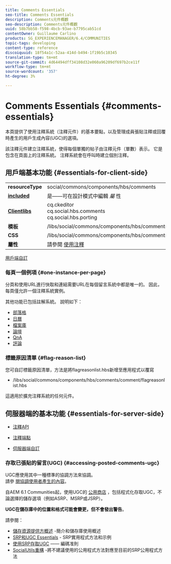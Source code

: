 ```yaml
---
title: Comments Essentials
seo-title: Comments Essentials
description: Comments元件概觀
seo-description: Comments元件概觀
uuid: 58b7bb58-f598-4bcb-93ae-b7795cab51cd
contentOwner: Guillaume Carlino
products: SG_EXPERIENCEMANAGER/6.4/COMMUNITIES
topic-tags: developing
content-type: reference
discoiquuid: 18f54a1c-52aa-414d-b494-1f19b5c10345
translation-type: tm+mt
source-git-commit: 4d64494dff34108d32e060a96209df697b2ce11f
workflow-type: tm+mt
source-wordcount: '357'
ht-degree: 3%

---
```



# Comments Essentials {#comments-essentials}

本頁提供了使用注釋系統（注釋元件）的基本要點，以及管理成員張貼注釋或回覆時產生的用戶生成內容(UGC)的選項。

該注釋元件建立注釋系統，使得每個單獨的帖子由注釋元件（單數）表示。 它是包含在頁面上的注釋系統。 注釋系統會在呼叫時建立個別注釋。

## 用戶端基本功能 {#essentials-for-client-side}

<table> 
 <tbody>
  <tr>
   <td> <strong>resourceType</strong></td> 
   <td> social/commons/components/hbs/comments</td> 
  </tr>
  <tr>
   <td> <a href="scf.md#add-or-include-a-communities-component"><strong>included</strong></a></td> 
   <td>是——可在設計模式中編輯 <i>屬 </i>性</td> 
  </tr>
  <tr>
   <td> <a href="client-customize.md#clientlibs-for-scf"><strong>Clientlibs</strong></a></td> 
   <td>cq.ckeditor<br /> cq.social.hbs.comments<br /> cq.social.hbs.porting</td> 
  </tr>
  <tr>
   <td> <strong>模板</strong></td> 
   <td> /libs/social/commons/components/hbs/comments/comments.hbs<br /> </td> 
  </tr>
  <tr>
   <td> <strong>CSS</strong></td> 
   <td> /libs/social/commons/components/hbs/comments/clientlibs/commentsystem.css</td> 
  </tr>
  <tr>
   <td><strong> 屬性</strong></td> 
   <td> 請參閱 <a href="comments.md">使用注釋</a></td> 
  </tr>
 </tbody>
</table>

[用戶端自訂](client-customize.md)

### 每頁一個例項 {#one-instance-per-page}

分頁和使用URL進行快取和連結需要URL在每個留言系統中都是唯一的。 因此，每頁僅允許一個注釋系統實例。

其他功能已包括註解系統。 說明如下：

* [部落格](blog-developer-basics.md)
* [日曆](calendar-basics-for-developers.md)
* [檔案庫](essentials-file-library.md)
* [論壇](essentials-forum.md)
* [QnA](qna-essentials.md)
* [評論](reviews-basics.md)

### 標籤原因清單 {#flag-reason-list}

您可自訂標籤原因清單，方法是將flagreasonlist.hbs新增至應用程式以覆寫

* /libs/social/commons/components/hbs/comments/comment/flagreasonlist.hbs

這適用於擴充注釋系統的任何元件。

## 伺服器端的基本功能 {#essentials-for-server-side}

* [注釋API](https://helpx.adobe.com/experience-manager/6-4/sites/developing/using/reference-materials/javadoc/com/adobe/cq/social/commons/comments/api/package-summary.html)

* [注釋端點](https://helpx.adobe.com/experience-manager/6-4/sites/developing/using/reference-materials/javadoc/com/adobe/cq/social/commons/comments/endpoints/package-summary.html)

* [伺服器端自訂](server-customize.md)

### 存取已張貼的留言(UGC) {#accessing-posted-comments-ugc}

UGC應使用其中一種標準的協調方法來協調。\
請參 [閱協調使用者產生的內容](moderate-ugc.md)。

自AEM 6.1 Communities起，使用UGC的 [公用商店](working-with-srp.md) ，包括程式化存取UGC，不論選擇的儲存選項（例如ASRP、MSRP或JSRP）。

**UGC在儲存庫中的位置和格式可能會變更，但不會發出警告**。

請參閱：

* [儲存資源提供方概述](srp.md) -簡介和儲存庫使用概述
* [SRP和UGC Essentials](srp-and-ugc.md) - SRP實用程式方法和示例
* [使用SRP存取UGC](accessing-ugc-with-srp.md) —— 編碼准則
* [SocialUtils重構](socialutils.md) -將不建議使用的公用程式方法對應至目前的SRP公用程式方法

